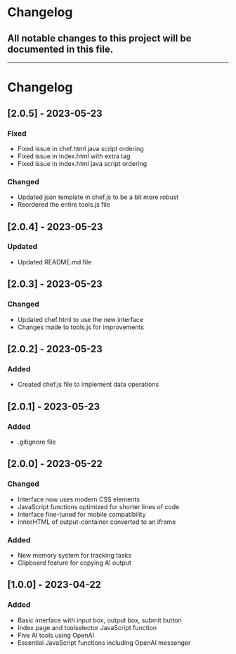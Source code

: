 # Changelog

## All notable changes to this project will be documented in this file.

---
# Changelog

## [2.0.5] - 2023-05-23

### Fixed
- Fixed issue in chef.html java script ordering
- Fixed issue in index.html with extra </body> tag
- Fixed issue in index.html java script ordering

### Changed
- Updated json template in chef.js to be a bit more robust
- Reordered the entire tools.js file

## [2.0.4] - 2023-05-23

### Updated

- Updated README.md file

## [2.0.3] - 2023-05-23

### Changed

- Updated chef.html to use the new interface
- Changes made to tools.js for improvements

## [2.0.2] - 2023-05-23

### Added

- Created chef.js file to implement data operations

## [2.0.1] - 2023-05-23

### Added

- .gitignore file

## [2.0.0] - 2023-05-22

### Changed

- Interface now uses modern CSS elements
- JavaScript functions optimized for shorter lines of code
- Interface fine-tuned for mobile compatibility
- innerHTML of output-container converted to an iframe

### Added

- New memory system for tracking tasks
- Clipboard feature for copying AI output

## [1.0.0] - 2023-04-22

### Added

- Basic interface with input box, output box, submit button
- Index page and toolselector JavaScript function
- Five AI tools using OpenAI
- Essential JavaScript functions including OpenAI messenger